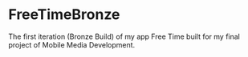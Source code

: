 # FreeTimeBronze
The first iteration (Bronze Build) of my app Free Time built for my final project of Mobile Media Development.
